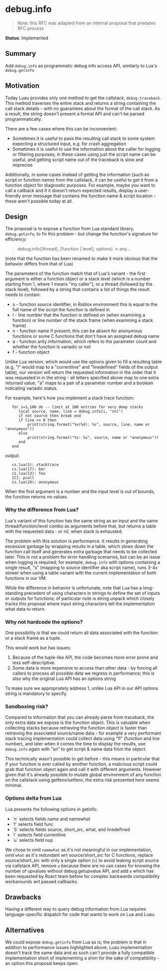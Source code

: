 # debug.info

> Note: this RFC was adapted from an internal proposal that predates RFC process

**Status**: Implemented

## Summary

Add `debug.info` as programmatic debug info access API, similarly to Lua's `debug.getinfo`

## Motivation

Today Luau provides only one method to get the callstack, `debug.traceback`. This method traverses the entire stack and returns a string containing the call stack details - with no guarantees about the format of the call stack. As a result, the string doesn't present a formal API and can't be parsed programmatically.

There are a few cases where this can be inconvenient:

- Sometimes it is useful to pass the resulting call stack to some system expecting a structured input, e.g. for crash aggregation
- Sometimes it is useful to use the information about the caller for logging or filtering purposes; in these cases using just the script name can be useful, and getting script name out of the traceback is slow and imprecise

Additionally, in some cases instead of getting the information (such as script or function name) from the callstack, it can be useful to get it from a function object for diagnostic purposes. For example, maybe you want to call a callback and if it doesn't return expected results, display a user-friendly error message that contains the function name & script location - these aren't possible today at all.

## Design

The proposal is to expose a function from Lua standard library, `debug.getinfo`, to fix this problem - but change the function's signature for efficiency:

>   debug.info([thread], [function | level], options) -> any...

(note that the function has been renamed to make it more obvious that the behavior differs from that of Lua)

The parameters of the function match that of Lua's variant - the first argument is either a function object or a stack level (which is a number starting from 1, where 1 means "my caller"), or a thread (followed by the stack level), followed by a string that contains a list of things the result needs to contain:

   * s - function source identifier, in Roblox environment this is equal to the full name of the script the function is defined in
   * l - line number that the function is defined on (when examining a function) or line number of the stack frame (when examining a stack frame)
   * n - function name if present; this can be absent for anonymous functions or some C functions that don't have an assigned debug name
   * a - function arity information, which refers to the parameter count and whether the function is variadic or not
   * f - function object

Unlike Lua version, which would use the options given to fill a resulting table (e.g. "l" would map to a "currentline" and "linedefined" fields of the output table), our version will return the requested information in the order that it was requested in in the string - all letters specified above map to one extra returned value, "a" maps to a pair of a parameter number and a boolean indicating variadic status.

For example, here's how you implement a stack trace function:

```
   for i=1,100 do -- limit at 100 entries for very deep stacks
      local source, name, line = debug.info(i, "snl")
      if not source then break end
      if line >= 0 then
          print(string.format("%s(%d): %s", source, line, name or "anonymous"))
      else
          print(string.format("%s: %s", source, name or "anonymous"))
      end
   end
```

output:

```
   cs.lua(3): stacktrace
   cs.lua(17): bar
   cs.lua(13): foo
   [C]: pcall
   cs.lua(20): anonymous
```

When the first argument is a number and the input level is out of bounds, the function returns no values.

### Why the difference from Lua?

Lua's variant of this function has the same string as an input and the same thread/function/level combo as arguments before that, but returns a table with the requested data - or nil, when stack is exhausted.

The problem with this solution is performance. It results in generating excessive garbage by wrapping results in a table, which slows down the function call itself and generates extra garbage that needs to be collected later. This is not a problem for error handling scenarios, but can be an issue when logging is required; for example, `debug.info` with options containing a single result, "s" (mapping to source identifier aka script name), runs 3-4x slower when using a table variant with the current implementation of both functions in our VM.

While the difference in behavior is unfortunate, note that Lua has a long-standing precedent of using characters in strings to define the set of inputs or outputs for functions; of particular note is string.unpack which closely tracks this proposal where input string characters tell the implementation what data to return.

### Why not hardcode the options?

One possibility is that we could return all data associated with the function or a stack frame as a tuple.

This would work but has issues:

1. Because of the tuple-like API, the code becomes more error prone and less self-descriptive.
2. Some data is more expensive to access than other data - by forcing all callers to process all possible data we regress in performance; this is also why the original Lua API has an options string

To make sure we appropriately address 1, unlike Lua API in our API options string is mandatory to specify.

### Sandboxing risk?

Compared to information that you can already parse from traceback, the only extra data we expose is the function object. This is valuable when collecting stacks because retrieving the function object is faster than retrieving the associated source/name data - for example a very performant stack tracing implementation could collect data using "fl" (function and line number), and later when it comes the time to display the results, use `debug.info` again with "sn" to get script & name data from the object.

This technically wasn't possible to get before - this means in particular that if your function is ever called by another function, a malicious script could grab that function object again and call it with different arguments. However given that it's already possible to mutate global environment of any function on the callstack using getfenv/setfenv, the extra risk presented here seems minimal.

### Options delta from Lua

Lua presents the following options in getinfo:

* `n´	selects fields name and namewhat
*  `f´	selects field func
*  `S´	selects fields source, short_src, what, and linedefined
*  `l´	selects field currentline
*  `u´	selects field nup

We chose to omit `namewhat` as it's not meaningful in our implementation, omit `what` as it's redundant wrt source/short_src for C functions, replace source/short_src with only a single option (`s`) to avoid leaking script source via callstack API, remove `u` because there are no use cases for knowing the number of upvalues without debug.getupvalue API, and add `a` which has been requested by Roact team before for complex backwards compatibility workarounds wrt passed callbacks.

## Drawbacks

Having a different way to query debug information from Lua requires language-specific dispatch for code that wants to work on Lua and Luau.

## Alternatives

We could expose `debug.getinfo` from Lua as is; the problem is that in addition to performance issues highlighted above, Luau implementation doesn't track the same data and as such can't provide a fully compatible implementation short of implementing a shim for the sake of compatibility - an option this proposal keeps open.
